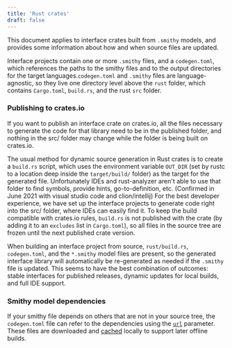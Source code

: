 ```yaml
---
title: 'Rust crates'
draft: false
---
```


This document applies to interface crates built from `.smithy` models, and provides some information about how and when source files are updated.

Interface projects contain one or more `.smithy` files, and a `codegen.toml`, which references the paths to the smithy files and to the output directories for the target languages.`codegen.toml` and `.smithy` files are language-agnostic, so they live one directory level above the `rust` folder, which contains `Cargo.toml`, `build.rs`, and the rust `src` folder.

### Publishing to crates.io

If you want to publish an interface crate on crates.io, all the files necessary to generate the code for that library need to be in the published folder, and nothing in the src/ folder may change while the folder is being built on crates.io.

The usual method for dynamic source generation in Rust crates is to create a `build.rs` script, which uses the environment variable `OUT_DIR` (set by rustc to a location deep inside the `target/build/` folder) as the target for the generated file. Unfortunately IDEs and rust-analyzer aren't able to use that folder to find symbols, provide hints, go-to-definition, etc. (Confirmed in June 2021 with visual studio code and clion/intellij) For the best developer experience, we have set up the interface projects to generate code right into the src/ folder, where IDEs can easily find it. To keep the build compatible with crates.io rules, `build.rs` is not published with the crate (by adding it to an `excludes` list in `Cargo.toml`), so all files in the source tree are frozen until the next published crate version.

When building an interface project from source, `rust/build.rs`, `codegen.toml`, and the `*.smithy` model files are present, so the generated interface library will automatically be re-generated as needed if the `.smithy` file is updated. This seems to have the best combination of outcomes: stable interfaces for published releases, dynamic updates for local builds, and full IDE support.

### Smithy model dependencies

If your smithy file depends on others that are not in your source tree, the `codegen.toml` file can refer to the dependencies using the [`url`](/docs/0.82/hosts/abis/wasmbus/interfaces/codegen-toml#from-urls) parameter. These files are downloaded and [cached](/docs/0.82/hosts/abis/wasmbus/interfaces/codegen-toml#caching) locally to support later offline builds.
